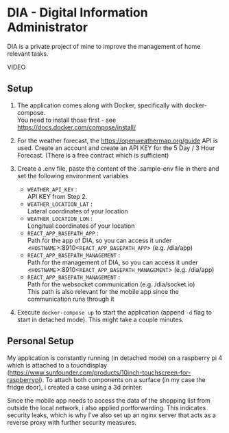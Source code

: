 # DIA - Digital Information Administrator

DIA is a private project of mine to improve the management of home relevant tasks. 

VIDEO


## Setup

1. The application comes along with Docker, specifically with docker-compose.\
You need to install those first -
see https://docs.docker.com/compose/install/

2. For the weather forecast, the https://openweathermap.org/guide API is used.
Create an account and create an API KEY for the 5 Day / 3 Hour Forecast. (There is a free contract which is sufficient)

3. Create a .env file, paste the content of the .sample-env file in there and set the following environment variables
    * `WEATHER_API_KEY` :\
    API KEY from Step 2.
    * `WEATHER_LOCATION_LAT` :\
    Lateral coordinates of your location
    * `WEATHER_LOCATION_LON` :\
    Longitual coordinates of your location
    * `REACT_APP_BASEPATH_APP` :\
    Path for the app of DIA, so you can access it under\
    \<`HOSTNAME`\>:8910\<`REACT_APP_BASEPATH_APP`> 
    (e.g. /dia/app)
    * `REACT_APP_BASEPATH_MANAGEMENT` :\
    Path for the management of DIA, so you can access it under\
    \<`HOSTNAME`\>:8910\<`REACT_APP_BASEPATH_MANAGEMENT`>
    (e.g. /dia/app)
    * `REACT_APP_BASEPATH_MANAGEMENT` :\
    Path for the websocket communication (e.g. /dia/socket.io)\
    This path is also relevant for the mobile app since the communication runs through it

4. Execute `docker-compose up` to start the application (append `-d` flag to start in detached mode). This might take a couple minutes.

## Personal Setup
My application is constantly running (in detached mode) on a raspberry pi 4 which is attached to a touchdisplay (https://www.sunfounder.com/products/10inch-touchscreen-for-raspberrypi). To attach both components on a surface (in my case the fridge door), i created a case using a 3d printer.

Since the mobile app needs to access the data of the shopping list from outside the local network, i also applied portforwarding.
This indicates security leaks, which is why I've also set up an nginx server that acts as a reverse proxy with further security measures.